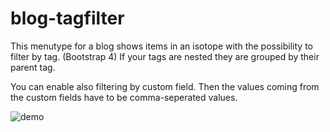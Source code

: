 # blog-tagfilter
This menutype for a blog shows items in an isotope with the possibility to filter by tag. 
(Bootstrap 4)
If your tags are nested they are grouped by their parent tag.

You can enable also filtering by custom field. Then the values coming from the custom fields have to be comma-seperated values.

![demo](https://raw.githubusercontent.com/coolcat-creations/blog-tagfilter/master/demo.gif)
